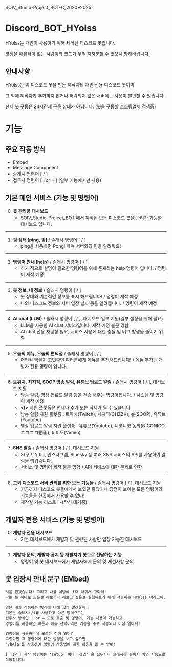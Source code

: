 SOIV_Studio-Project_BOT-C_2020~2025
# Discord_BOT_HYolss
HYolss는 개인이 사용하기 위해 제작된 디스코드 봇입니다.

코딩을 해본적이 없는 사람이라 코드가 무척 지저분할 수 있으니 양해바랍니다.

## 안내사향
HYolss는 이 디스코드 봇을 만든 제작자의 개인 전용 디스코드 봇이며

그 외에 제작자가 추가하지 않거나 허락되지 않은 서버에는 사용이 불안할 수 있습니다.

현제 봇 구동은 24시간제 구동 상태가 아님니다. (봇을 구동할 호스팅업체 검색중)

# 기능
## 주요 작동 방식
- Embed
- Message Component
- 슬래시 명령어 [ / ]
- 접두사 명령어 [ ! or = ] (일부 기능에서만 사용)

## 기본 메인 서비스 (기능 및 명령어)
0. **봇 관리용 대시보드**
    - SOIV_Studio-Project_BOT 에서 제작된 모든 디스코드 봇을 관리가 가능한 대시보드 입니다.
- - -
1. **핑 상태 [ping, 핑]** / 슬래시 명령어 [ / ]
    - ping을 사용하면 Pong! 하며 서버와의 핑을 알려줘요!
- - -
2. **명령어 안내 [help]** / 슬래시 명령어 [ / ]
    - 추가 적으로 설명이 필요한 명령어를 위해 존재하는 help 명령어 입니다. / 명령어 제작 예정
- - -
3. **봇 정보, 내 정보** / 슬래시 명령어 [ / ]
    - 봇 상태와 기본적인 정보를 표시 해드립니다! / 명령어 제작 예정
    - 나의 디스코드 정보와 서버 입장 날짜 등을 알려줍니다. / 명령어 제작 예정
- - -
4. **AI chat (LLM)** / 슬래시 명령어 [ / ], 대시보드 일부 지원(일부 설정을 위해 필요)
    - LLM을 사용한 AI chat 서비스입니다, 제작 예정 불문 명함
    - AI chat 전용 채팅창 필요, 서비스 사용에 대한 충돌 및 버그 발생을 줄이기 위함
- - -
5. **오늘의 메뉴, 오늘의 편의점** / 슬래시 명령어 [ / ]
    - 어떤걸 먹을지 고민중인 여러분에게 메뉴를 추천해드립니다! / 메뉴 추가는 개발자 전용 명령어 입니다.
- - -
6. **트위치, 치지직, SOOP 방송 알림, 유튜브 업로드 알림** / 슬래시 명령어 [ / ], 대시보드 지원
    - 방송 알림, 영상 업로드 알림 등을 전송 해주는 명령어입니다. / 시스템 및 명령어 제작 예정
    - **<!>** 지원 플렛폼은 언제나 추가 또는 삭제가 될 수 있습니다
    - 방송 알림 지원 플렛폼 : 트위치(Twitch), 치지직(CHZZK), 숲(SOOP), 유튜브(Youtube)
    - 영상 업로드 알림 지원 플렛폼 : 유튜브(Youtube), 니코니코 동화(NICONICO,ニコニコ動画), 비미모(Vimeo)
- - -
7. **SNS 알림** / 슬래시 명령어 [ / ], 대시보드 지원
    - X(구 트위터), 인스타그램, Bluesky 등 여러 SNS 서비스의 API를 사용하여 알림을 띄워줌니다.
    - 서비스 및 명령어 제작 불분 명함 / API 서비스에 대한 문제로 인한
- - -
8. **그외 디스코드 서버 관리를 위한 모든 기능들** / 슬래시 명령어 [ / ], 대시보드 지원
    - 지금까지 디스코드 봇들에게서 보였던 좋았거나 장점이 보이는 모든 명령어와 기능들을 한곳에서 사용할 수 있다!
    - 제작될 기능 리스트 : -(작성 대기중)

## 개발자 전용 서비스 (기능 및 명령어)
0. **개발자 전용 대시보드**
    - 기본 대시보드에서 개발자 및 관련된 사람만 입장 가능한 대시보드
- - -
1. **개발자 문의, 개발자 공지 등 개발자가 봇으로 전달하는 기능**
    - 명령어 및 봇 대시보드에서 개발자에게 문의 및 개선사항 문의

## 봇 입장시 안내 문구 (EMbed)
```
처음 뵙겠습니다! 그리고 나를 이방에 초대 해줘서 고마워!
나는 봇 하나로 모든걸 해보거나 해보고 싶은걸 실험해보기 위해 작동하는 HYolss 이라고해.

일단 내가 작동하는 방식에 대해 짧개 알려줄깨!
기본은 슬레시(/)를 사용하고 다른 방식으로는
접두사 방식인 ! or = 으로 호출 및 명령어, 기능 사용이 가능하고
명령어를 사용하면 버튼과 메뉴 선택이라는 기능을 주로 작동되니 이점 알아줘!

명령어를 사용하는데 모르는 점이 있어?
그렇다면 그 명령어에 대한 설명을 보고 싶으면
'/help'를 사용하여 명령어 사용법에 대한 내용을 볼 수 있어!

[ TIP ] 시작 명령어는 'setup' 이나 '셋업' 을 접두사나 슬래시를 붙어서 치면 자동으로 작동합니다.
```
